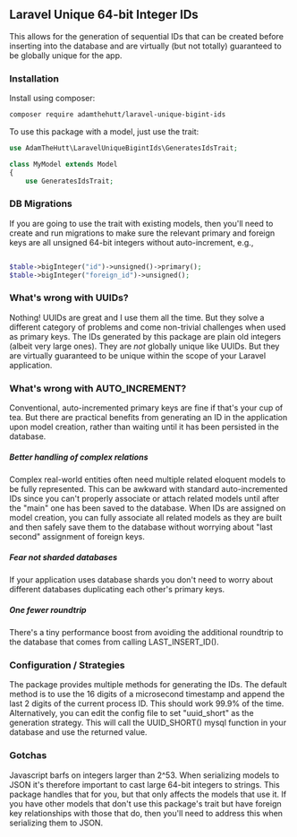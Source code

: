 ## Laravel Unique 64-bit Integer IDs
This allows for the generation of sequential IDs that can be created before 
inserting into the database and are virtually (but not totally) guaranteed to be 
globally unique for the app. 

### Installation
Install using composer:
``` bash
composer require adamthehutt/laravel-unique-bigint-ids
```

To use this package with a model, just use the trait:

```php
use AdamTheHutt\LaravelUniqueBigintIds\GeneratesIdsTrait;

class MyModel extends Model
{
    use GeneratesIdsTrait;
```

### DB Migrations
If you are going to use the trait with existing models, then you'll need to 
create and run migrations to make sure the relevant primary and foreign keys
are all unsigned 64-bit integers without auto-increment, e.g.,
```php

$table->bigInteger("id")->unsigned()->primary();
$table->bigInteger("foreign_id")->unsigned();

```

### What's wrong with UUIDs?
Nothing! UUIDs are great and I use them all the time. But they solve a different 
category of problems and come non-trivial challenges when used as primary keys.
The IDs generated by this package are plain old integers (albeit very large ones).
They are *not* globally unique like UUIDs. But they are virtually guaranteed to
be unique within the scope of your Laravel application.

### What's wrong with AUTO_INCREMENT?
Conventional, auto-incremented primary keys are fine if that's your cup of tea. 
But there are practical benefits from generating an ID in the application upon 
model creation, rather than waiting until it has been persisted in the database.

##### Better handling of complex relations
Complex real-world entities often need multiple related eloquent models to
be fully represented. This can be awkward with standard auto-incremented IDs 
since you can't properly associate or attach related models until after the 
"main" one has been saved to the database. When IDs are assigned on model 
creation, you can fully associate all related models as they are built and then
safely save them to the database without worrying about "last second" assignment
of foreign keys.  

##### Fear not sharded databases
If your application uses database shards you don't need to worry about different
databases duplicating each other's primary keys.

##### One fewer roundtrip 
There's a tiny performance boost from avoiding the additional roundtrip to the 
database that comes from calling LAST_INSERT_ID().

### Configuration / Strategies
The package provides multiple methods for generating the IDs. The default 
method is to use the 16 digits of a microsecond timestamp and append the
last 2 digits of the current process ID. This should work 99.9% of the time. 
Alternatively, you can edit the config file to set "uuid_short" as the 
generation strategy. This will call the UUID_SHORT() mysql function in your
database and use the returned value. 

### Gotchas
Javascript barfs on integers larger than 2^53. When serializing models to JSON 
it's therefore important to cast large 64-bit integers to strings. This package
handles that for you, but that only affects the models that use it. If you have 
other models that don't use this package's trait but have foreign key 
relationships with those that do, then you'll need to address this when 
serializing them to JSON.
